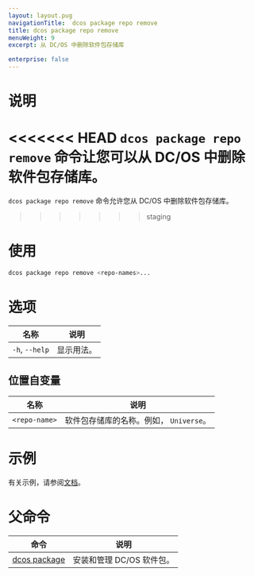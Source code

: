 ```yaml
---
layout: layout.pug
navigationTitle:  dcos package repo remove
title: dcos package repo remove
menuWeight: 9
excerpt: 从 DC/OS 中删除软件包存储库

enterprise: false
---
```



# 说明
<<<<<<< HEAD
`dcos package repo remove` 命令让您可以从 DC/OS 中删除软件包存储库。
=======
`dcos package repo remove` 命令允许您从 DC/OS 中删除软件包存储库。
>>>>>>> staging

# 使用

```bash
dcos package repo remove <repo-names>...
```

# 选项

| 名称 | 说明 |
|---------|-------------|
| `-h`, `--help` | 显示用法。|

## 位置自变量

| 名称 | 说明 |
|---------|-------------|
| `<repo-name>` | 软件包存储库的名称。例如， `Universe`。|



# 示例

有关示例，请参阅[文档](/cn/1.12/administering-clusters/repo/)。

# 父命令

| 命令 | 说明 |
|---------|-------------|
| [dcos package](/cn/1.12/cli/command-reference/dcos-package/) | 安装和管理 DC/OS 软件包。|